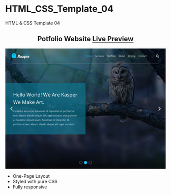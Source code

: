 # HTML_CSS_Template_04
HTML &amp; CSS Template 04

<h2 align="center">Potfolio Website <a href="https://issakass.github.io/HTML_CSS_Template_04/">Live Preview</a></h2>
<img align="center" src="preview.png" alt="Preview Image" />
<br/>

- One-Page Layout
- Styled with pure CSS
- Fully responsive
